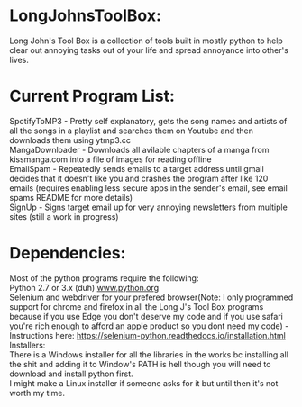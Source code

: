 # LongJohnsToolBox:
Long John's Tool Box is a collection of tools built in mostly python to help clear out annoying tasks out of your life and spread annoyance into other's lives.
# Current Program List:
SpotifyToMP3 - Pretty self explanatory, gets the song names and artists of all the songs in a playlist and searches them on Youtube and then downloads them using ytmp3.cc<br/>
MangaDownloader - Downloads all avilable chapters of a manga from kissmanga.com into a file of images for reading offline<br/>
EmailSpam - Repeatedly sends emails to a target address until gmail decides that it doesn't like you and crashes the program after like 120 emails (requires enabling less secure apps in the sender's email, see email spams README for more details)<br/>
SignUp - Signs target email up for very annoying newsletters from multiple sites (still a work in progress)<br/>
# Dependencies:
Most of the python programs require the following:<br/>
Python 2.7 or 3.x (duh) www.python.org<br/>
Selenium and webdriver for your prefered browser(Note: I only programmed support for chrome and firefox in all the Long J's Tool Box programs because if you use Edge you don't deserve my code and if you use safari you're rich enough to afford an apple product so you dont need my code) - Instructions here: https://selenium-python.readthedocs.io/installation.html<br/>
  Installers:<br/>
  There is a Windows installer for all the libraries in the works bc installing all the shit and adding it to Window's PATH is hell though you will need to download and install     python first.<br/>
  I might make a Linux installer if someone asks for it but until then it's not worth my time.<br/>

